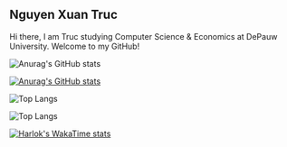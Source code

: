 Nguyen Xuan Truc 
--------------------------------------------------

Hi there, I am Truc studying Computer Science & Economics at DePauw University. Welcome to my GitHub! 

![Anurag's GitHub stats](https://github-readme-stats.vercel.app/api?username=trucnguyen10&show_icons=true&bg_color=00000000)

[![Anurag's GitHub stats](https://github-readme-stats.vercel.app/api?username=trucnguyen10)](https://github.com/anuraghazra/github-readme-stats)

![Top Langs](https://github-readme-stats.vercel.app/api/top-langs/?username=trucnguyen10&langs_count=8)



![Top Langs](https://github-readme-stats.vercel.app/api/top-langs/?username=trucnguyen10&layout=compact)

[![Harlok's WakaTime stats](https://github-readme-stats.vercel.app/api/wakatime?username=trucnguyen10)](https://github.com/anuraghazra/github-readme-stats)


